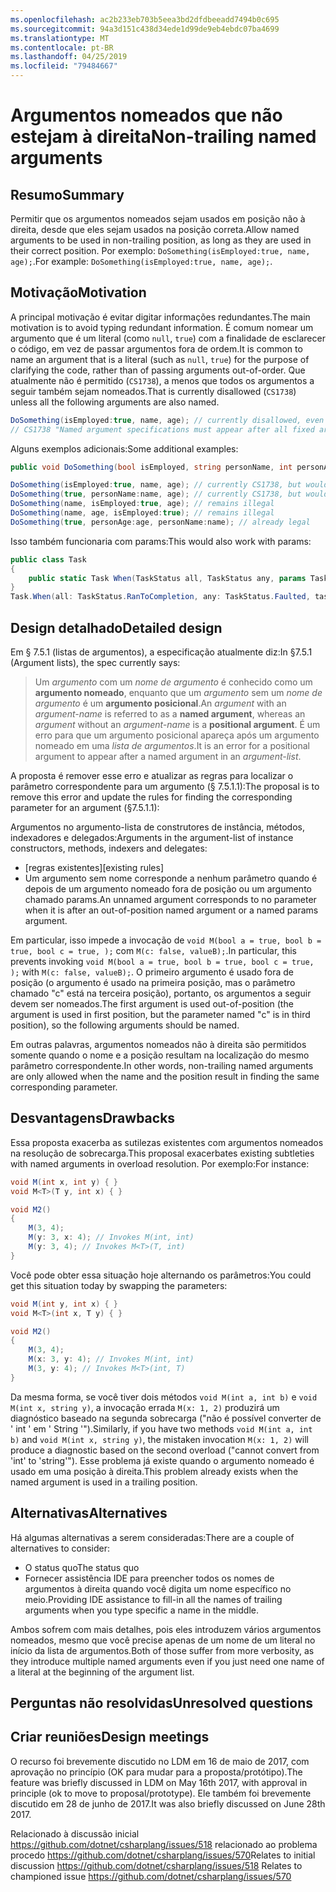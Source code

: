 ```yaml
---
ms.openlocfilehash: ac2b233eb703b5eea3bd2dfdbeeadd7494b0c695
ms.sourcegitcommit: 94a3d151c438d34ede1d99de9eb4ebdc07ba4699
ms.translationtype: MT
ms.contentlocale: pt-BR
ms.lasthandoff: 04/25/2019
ms.locfileid: "79484667"
---
```

# <a name="non-trailing-named-arguments"></a><span data-ttu-id="24e50-101">Argumentos nomeados que não estejam à direita</span><span class="sxs-lookup"><span data-stu-id="24e50-101">Non-trailing named arguments</span></span>

## <a name="summary"></a><span data-ttu-id="24e50-102">Resumo</span><span class="sxs-lookup"><span data-stu-id="24e50-102">Summary</span></span>
[summary]: #summary
<span data-ttu-id="24e50-103">Permitir que os argumentos nomeados sejam usados em posição não à direita, desde que eles sejam usados na posição correta.</span><span class="sxs-lookup"><span data-stu-id="24e50-103">Allow named arguments to be used in non-trailing position, as long as they are used in their correct position.</span></span> <span data-ttu-id="24e50-104">Por exemplo: `DoSomething(isEmployed:true, name, age);`.</span><span class="sxs-lookup"><span data-stu-id="24e50-104">For example: `DoSomething(isEmployed:true, name, age);`.</span></span>

## <a name="motivation"></a><span data-ttu-id="24e50-105">Motivação</span><span class="sxs-lookup"><span data-stu-id="24e50-105">Motivation</span></span>
[motivation]: #motivation

<span data-ttu-id="24e50-106">A principal motivação é evitar digitar informações redundantes.</span><span class="sxs-lookup"><span data-stu-id="24e50-106">The main motivation is to avoid typing redundant information.</span></span> <span data-ttu-id="24e50-107">É comum nomear um argumento que é um literal (como `null`, `true`) com a finalidade de esclarecer o código, em vez de passar argumentos fora de ordem.</span><span class="sxs-lookup"><span data-stu-id="24e50-107">It is common to name an argument that is a literal (such as `null`, `true`) for the purpose of clarifying the code, rather than of passing arguments out-of-order.</span></span>
<span data-ttu-id="24e50-108">Que atualmente não é permitido (`CS1738`), a menos que todos os argumentos a seguir também sejam nomeados.</span><span class="sxs-lookup"><span data-stu-id="24e50-108">That is currently disallowed (`CS1738`) unless all the following arguments are also named.</span></span>

```csharp
DoSomething(isEmployed:true, name, age); // currently disallowed, even though all arguments are in position
// CS1738 "Named argument specifications must appear after all fixed arguments have been specified"
```

<span data-ttu-id="24e50-109">Alguns exemplos adicionais:</span><span class="sxs-lookup"><span data-stu-id="24e50-109">Some additional examples:</span></span>
```csharp
public void DoSomething(bool isEmployed, string personName, int personAge) { ... }

DoSomething(isEmployed:true, name, age); // currently CS1738, but would become legal
DoSomething(true, personName:name, age); // currently CS1738, but would become legal
DoSomething(name, isEmployed:true, age); // remains illegal
DoSomething(name, age, isEmployed:true); // remains illegal
DoSomething(true, personAge:age, personName:name); // already legal
```

<span data-ttu-id="24e50-110">Isso também funcionaria com params:</span><span class="sxs-lookup"><span data-stu-id="24e50-110">This would also work with params:</span></span>
```csharp
public class Task
{
    public static Task When(TaskStatus all, TaskStatus any, params Task[] tasks);
}
Task.When(all: TaskStatus.RanToCompletion, any: TaskStatus.Faulted, task1, task2)
```

## <a name="detailed-design"></a><span data-ttu-id="24e50-111">Design detalhado</span><span class="sxs-lookup"><span data-stu-id="24e50-111">Detailed design</span></span>
[design]: #detailed-design

<span data-ttu-id="24e50-112">Em § 7.5.1 (listas de argumentos), a especificação atualmente diz:</span><span class="sxs-lookup"><span data-stu-id="24e50-112">In §7.5.1 (Argument lists), the spec currently says:</span></span>
> <span data-ttu-id="24e50-113">Um *argumento* com um *nome de argumento* é conhecido como um __argumento nomeado__, enquanto que um *argumento* sem um *nome de argumento* é um __argumento posicional__.</span><span class="sxs-lookup"><span data-stu-id="24e50-113">An *argument* with an *argument-name* is referred to as a __named argument__, whereas an *argument* without an *argument-name* is a __positional argument__.</span></span> <span data-ttu-id="24e50-114">É um erro para que um argumento posicional apareça após um argumento nomeado em uma *lista de argumentos*.</span><span class="sxs-lookup"><span data-stu-id="24e50-114">It is an error for a positional argument to appear after a named argument in an *argument-list*.</span></span>

<span data-ttu-id="24e50-115">A proposta é remover esse erro e atualizar as regras para localizar o parâmetro correspondente para um argumento (§ 7.5.1.1):</span><span class="sxs-lookup"><span data-stu-id="24e50-115">The proposal is to remove this error and update the rules for finding the corresponding parameter for an argument (§7.5.1.1):</span></span>

<span data-ttu-id="24e50-116">Argumentos no argumento-lista de construtores de instância, métodos, indexadores e delegados:</span><span class="sxs-lookup"><span data-stu-id="24e50-116">Arguments in the argument-list of instance constructors, methods, indexers and delegates:</span></span>
- <span data-ttu-id="24e50-117">[regras existentes]</span><span class="sxs-lookup"><span data-stu-id="24e50-117">[existing rules]</span></span>
- <span data-ttu-id="24e50-118">Um argumento sem nome corresponde a nenhum parâmetro quando é depois de um argumento nomeado fora de posição ou um argumento chamado params.</span><span class="sxs-lookup"><span data-stu-id="24e50-118">An unnamed argument corresponds to no parameter when it is after an out-of-position named argument or a named params argument.</span></span>

<span data-ttu-id="24e50-119">Em particular, isso impede a invocação de `void M(bool a = true, bool b = true, bool c = true, );` com `M(c: false, valueB);`.</span><span class="sxs-lookup"><span data-stu-id="24e50-119">In particular, this prevents invoking `void M(bool a = true, bool b = true, bool c = true, );` with `M(c: false, valueB);`.</span></span> <span data-ttu-id="24e50-120">O primeiro argumento é usado fora de posição (o argumento é usado na primeira posição, mas o parâmetro chamado "c" está na terceira posição), portanto, os argumentos a seguir devem ser nomeados.</span><span class="sxs-lookup"><span data-stu-id="24e50-120">The first argument is used out-of-position (the argument is used in first position, but the parameter named "c" is in third position), so the following arguments should be named.</span></span>

<span data-ttu-id="24e50-121">Em outras palavras, argumentos nomeados não à direita são permitidos somente quando o nome e a posição resultam na localização do mesmo parâmetro correspondente.</span><span class="sxs-lookup"><span data-stu-id="24e50-121">In other words, non-trailing named arguments are only allowed when the name and the position result in finding the same corresponding parameter.</span></span>

## <a name="drawbacks"></a><span data-ttu-id="24e50-122">Desvantagens</span><span class="sxs-lookup"><span data-stu-id="24e50-122">Drawbacks</span></span>
[drawbacks]: #drawbacks

<span data-ttu-id="24e50-123">Essa proposta exacerba as sutilezas existentes com argumentos nomeados na resolução de sobrecarga.</span><span class="sxs-lookup"><span data-stu-id="24e50-123">This proposal exacerbates existing subtleties with named arguments in overload resolution.</span></span> <span data-ttu-id="24e50-124">Por exemplo:</span><span class="sxs-lookup"><span data-stu-id="24e50-124">For instance:</span></span>

```csharp
void M(int x, int y) { }
void M<T>(T y, int x) { }

void M2()
{
    M(3, 4);
    M(y: 3, x: 4); // Invokes M(int, int)
    M(y: 3, 4); // Invokes M<T>(T, int)
}
```

<span data-ttu-id="24e50-125">Você pode obter essa situação hoje alternando os parâmetros:</span><span class="sxs-lookup"><span data-stu-id="24e50-125">You could get this situation today by swapping the parameters:</span></span>

```csharp
void M(int y, int x) { }
void M<T>(int x, T y) { }

void M2()
{
    M(3, 4);
    M(x: 3, y: 4); // Invokes M(int, int)
    M(3, y: 4); // Invokes M<T>(int, T)
}
```

<span data-ttu-id="24e50-126">Da mesma forma, se você tiver dois métodos `void M(int a, int b)` e `void M(int x, string y)`, a invocação errada `M(x: 1, 2)` produzirá um diagnóstico baseado na segunda sobrecarga ("não é possível converter de ' int ' em ' String '").</span><span class="sxs-lookup"><span data-stu-id="24e50-126">Similarly, if you have two methods `void M(int a, int b)` and `void M(int x, string y)`, the mistaken invocation `M(x: 1, 2)` will produce a diagnostic based on the second overload ("cannot convert from 'int' to 'string'").</span></span> <span data-ttu-id="24e50-127">Esse problema já existe quando o argumento nomeado é usado em uma posição à direita.</span><span class="sxs-lookup"><span data-stu-id="24e50-127">This problem already exists when the named argument is used in a trailing position.</span></span>

## <a name="alternatives"></a><span data-ttu-id="24e50-128">Alternativas</span><span class="sxs-lookup"><span data-stu-id="24e50-128">Alternatives</span></span>
[alternatives]: #alternatives

<span data-ttu-id="24e50-129">Há algumas alternativas a serem consideradas:</span><span class="sxs-lookup"><span data-stu-id="24e50-129">There are a couple of alternatives to consider:</span></span>

- <span data-ttu-id="24e50-130">O status quo</span><span class="sxs-lookup"><span data-stu-id="24e50-130">The status quo</span></span>
- <span data-ttu-id="24e50-131">Fornecer assistência IDE para preencher todos os nomes de argumentos à direita quando você digita um nome específico no meio.</span><span class="sxs-lookup"><span data-stu-id="24e50-131">Providing IDE assistance to fill-in all the names of trailing arguments when you type specific a name in the middle.</span></span>

<span data-ttu-id="24e50-132">Ambos sofrem com mais detalhes, pois eles introduzem vários argumentos nomeados, mesmo que você precise apenas de um nome de um literal no início da lista de argumentos.</span><span class="sxs-lookup"><span data-stu-id="24e50-132">Both of those suffer from more verbosity, as they introduce multiple named arguments even if you just need one name of a literal at the beginning of the argument list.</span></span>

## <a name="unresolved-questions"></a><span data-ttu-id="24e50-133">Perguntas não resolvidas</span><span class="sxs-lookup"><span data-stu-id="24e50-133">Unresolved questions</span></span>
[unresolved]: #unresolved-questions

## <a name="design-meetings"></a><span data-ttu-id="24e50-134">Criar reuniões</span><span class="sxs-lookup"><span data-stu-id="24e50-134">Design meetings</span></span>
[ldm]: #ldm
<span data-ttu-id="24e50-135">O recurso foi brevemente discutido no LDM em 16 de maio de 2017, com aprovação no princípio (OK para mudar para a proposta/protótipo).</span><span class="sxs-lookup"><span data-stu-id="24e50-135">The feature was briefly discussed in LDM on May 16th 2017, with approval in principle (ok to move to proposal/prototype).</span></span> <span data-ttu-id="24e50-136">Ele também foi brevemente discutido em 28 de junho de 2017.</span><span class="sxs-lookup"><span data-stu-id="24e50-136">It was also briefly discussed on June 28th 2017.</span></span>

<span data-ttu-id="24e50-137">Relacionado à discussão inicial https://github.com/dotnet/csharplang/issues/518 relacionado ao problema procedo https://github.com/dotnet/csharplang/issues/570</span><span class="sxs-lookup"><span data-stu-id="24e50-137">Relates to initial discussion https://github.com/dotnet/csharplang/issues/518 Relates to championed issue https://github.com/dotnet/csharplang/issues/570</span></span>
